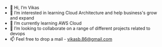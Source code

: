 - 👋 Hi, I’m Vikas
- 👀 I’m interested in learning Cloud Architecture and help business's grow and expand
- 🌱 I’m currently learning AWS Cloud
- 💞️ I’m looking to collaborate on a range of different projects related to devops
- 📫 Feel free to drop a mail - vikasb.86@gmail.com

<!---
github4vikas/github4vikas is a ✨ special ✨ repository because its `README.md` (this file) appears on your GitHub profile.
You can click the Preview link to take a look at your changes.
--->
